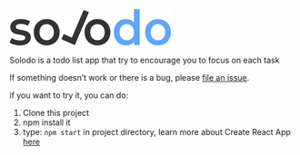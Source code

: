<img alt="Solodo Logo" src="https://github.com/nawwab/solodo/blob/main/src/logo-black.svg?raw=true"/>

Solodo is a todo list app that try to encourage you to focus on each task

If something doesn’t work or there is a bug, please [file an issue](https://github.com/facebook/create-react-app/issues/new).

if you want to try it, you can do:

1. Clone this project
2. npm install it
3. type: ```npm start``` in project directory, learn more about Create React App [here](https://create-react-app.dev/docs/getting-started/)